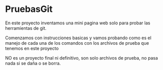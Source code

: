 # PruebasGit

En este proyecto inventamos una mini pagina web solo para probar las herramientas de git.

Comenzamos con instrucciones basicas y vamos probando como es el manejo de cada una de los comandos con los archivos de prueba que tenemos en este proyecto

NO es un proyecto final ni definitivo, son solo archivos de prueba, no pasa nada si se daña o se borra.
